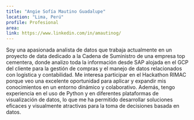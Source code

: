 ```yaml
---
title: "Angie Sofía Mautino Guadalupe"
location: "Lima, Perú"
profile: Profesional
area: 
link: https://www.linkedin.com/in/amautinog/
---
```


Soy una apasionada analista de datos que trabaja actualmente en un proyecto de data dedicado a la Cadena de Suministro de una empresa top cementera, donde analizo toda la información desde SAP alojada en el GCP del cliente para la gestión de compras y el manejo de datos relacionados con logística y contabilidad. Me interesa participar en el Hackathon RIMAC porque veo una excelente oportunidad para aplicar y expandir mis conocimientos en un entorno dinámico y colaborativo. Además, tengo experiencia en el uso de Python y en diferentes plataformas de visualización de datos, lo que me ha permitido desarrollar soluciones eficaces y visualmente atractivas para la toma de decisiones basada en datos.